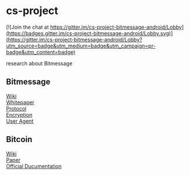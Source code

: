 # cs-project

[![Join the chat at https://gitter.im/cs-project-bitmessage-android/Lobby](https://badges.gitter.im/cs-project-bitmessage-android/Lobby.svg)](https://gitter.im/cs-project-bitmessage-android/Lobby?utm_source=badge&utm_medium=badge&utm_campaign=pr-badge&utm_content=badge)

research about Bitmessage

## Bitmessage
[Wiki](https://bitmessage.org/wiki/Main_Page)  
[Whitepaper](https://bitmessage.org/bitmessage.pdf)  
[Protocol](https://bitmessage.org/wiki/Protocol_specification)  
[Encryption](https://bitmessage.org/wiki/Encryption)  
[User Agent](https://bitmessage.org/wiki/User_Agent)
## Bitcoin
[Wiki](https://en.bitcoin.it/wiki/Main_Page)  
[Paper](https://bitcoin.org/bitcoin.pdf)  
[Official Ducumentation](https://bitcoin.org/en/developer-documentation)
